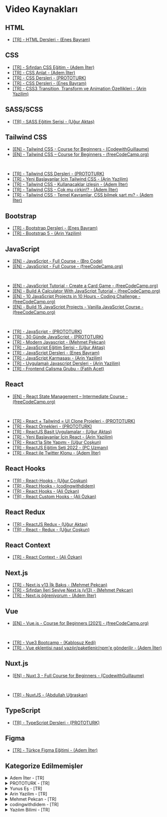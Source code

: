 # Video Kaynakları

## HTML

- [[TR] - HTML Dersleri - (Enes Bayram)](https://www.youtube.com/watch?v=Y86zzWRle3g&list=PLURN6mxdcwL_dk2ftGRrvt4R2TqfIUysy)

## CSS

- [[TR] - Sıfırdan CSS Eğitim - (Adem İlter)](https://www.youtube.com/playlist?list=PLadt0EaV4m3BX9JaZbKS9B8076bruv93Y)
- [[TR] - CSS Anlat - (Adem İlter)](https://www.youtube.com/playlist?list=PLadt0EaV4m3CV5URFStcmOMMP-G9Bf8LG)
- [[TR] - CSS Dersleri - (PROTOTURK)](https://www.youtube.com/playlist?list=PLfAfrKyDRWrFYc77WNfwQpS9-DBBdir_I)
- [[TR] - CSS Dersleri - (Enes Bayram)](https://www.youtube.com/watch?v=TjcMDa4Bnu4&list=PLURN6mxdcwL_QVUfw37hf-PfVXnVwlRRq)
- [[TR] - CSS3 Transition, Transform ve Animation Özellikleri - (Arin Yazilim)](https://www.youtube.com/playlist?list=PL-Hkw4CrSVq-aV5Ufbz2uqNn0dexuIDtZ)

## SASS/SCSS

- [[TR] - SASS Eğitim Serisi - (Uğur Aktaş)](https://www.youtube.com/playlist?list=PLsGvMLC84GeTVDGO4xNQg5ONebjQTRtiL)

## Tailwind CSS

- [[EN] - Tailwind CSS - Course for Beginners - (CodewithGuillaume)](https://www.youtube.com/watch?v=nL7LE4KJDoE)
- [[EN] - Tailwind CSS – Course for Beginners - (freeCodeCamp.org)](https://www.youtube.com/watch?v=ft30zcMlFao)

<br>

- [[TR] - Tailwind CSS Dersleri - (PROTOTURK)](https://www.youtube.com/playlist?list=PLfAfrKyDRWrH4XrypjsFVxrRKkcKb_4Tn)
- [[TR] - Yeni Başlayanlar İçin Tailwind CSS - (Arin Yazilim)](https://www.youtube.com/playlist?list=PL-Hkw4CrSVq-Oc898YeSkcHTAAS2K2S3f)
- [[TR] - Tailwind CSS - Kullanacaklar izlesin - (Adem İlter)](https://www.youtube.com/watch?v=t0yUMe203gQ)
- [[TR] - Tailwind CSS - Çok mu çirkin!? - (Adem İlter)](https://www.youtube.com/watch?v=YILRsDge4DU)
- [[TR] - Tailwind CSS - Temel Kavramlar, CSS bilmek şart mı? - (Adem İlter)](https://www.youtube.com/watch?v=zaayoppi8mo)

## Bootstrap

- [[TR] - Bootstrap Dersleri - (Enes Bayram)](https://www.youtube.com/watch?v=8QP-8NPpSq0&list=PLURN6mxdcwL_sM23fQLdwvzC9Qh0N5RPI)
- [[TR] - Bootstrap 5 - (Arin Yazilim)](https://www.youtube.com/playlist?list=PL-Hkw4CrSVq9G3bik1W-RpPTyZ1JIkayG)

## JavaScript

- [[EN] - JavaScript - Full Course - (Bro Code)](https://www.youtube.com/watch?v=8dWL3wF_OMw)
- [[EN] - JavaScript - Full Course - (freeCodeCamp.org)](https://www.youtube.com/watch?v=jS4aFq5-91M&t=10s)

<br>

- [[EN] - JavaScript Tutorial - Create a Card Game - (freeCodeCamp.org)](https://www.youtube.com/watch?v=Bj6lC93JMi0)
- [[EN] - Build A Calculator With JavaScript Tutorial - (freeCodeCamp.org)](https://www.youtube.com/watch?v=j59qQ7YWLxw)
- [[EN] - 10 JavaScript Projects in 10 Hours - Coding Challenge - (freeCodeCamp.org)](https://www.youtube.com/watch?v=dtKciwk_si4)
- [[EN] - Build 15 JavaScript Projects - Vanilla JavaScript Course - (freeCodeCamp.org)](https://www.youtube.com/watch?v=3PHXvlpOkf4)

<br>

- [[TR] - JavaScript - (PROTOTURK)](https://www.youtube.com/playlist?list=PLfAfrKyDRWrEPrXqp-RA4xG5QWojNip9a)
- [[TR] - 30 Günde JavaScript - (PROTOTURK)](https://www.youtube.com/playlist?list=PLfAfrKyDRWrGIER-yXLliD_47T_5FY8Qd)
- [[TR] - Modern Javascript - (Mehmet Pekcan)](https://www.youtube.com/playlist?list=PLf3cxVeAm439cpgIzbcnpbvFkLNw7KYxW)
- [[TR] - JavaScript Eğitim Serisi - (Uğur Aktaş)](https://www.youtube.com/playlist?list=PLsGvMLC84GeRHoNOeRkzSL8-V4rdZUBBb)
- [[TR] - JavaScript Dersleri - (Enes Bayram)](https://www.youtube.com/watch?v=mcwBvvThO40&list=PLURN6mxdcwL86Q8tCF1Ef6G6rN2jAg5Ht)
- [[TR] - JavaScript Karmaşası - (Arin Yazilim)](https://www.youtube.com/playlist?list=PL-Hkw4CrSVq-lamHDwl1J1oI4nwCYYW30)
- [[TR] - Uygulamalı Javascript Dersleri - (Arin Yazilim)](https://www.youtube.com/playlist?list=PL-Hkw4CrSVq_NyzNPVyyg-KIyhlfXsTlD)
- [[TR] - Frontend Calisma Grubu - (Fatih Acet)](https://www.youtube.com/playlist?list=PLa3NvhdFWNirbT9Cn5kvadu6Jz_ZwiEBa)

## React

- [[EN] - React State Management – Intermediate Course - (freeCodeCamp.org)](https://www.youtube.com/watch?v=-bEzt5ISACA)

<br>

- [[TR] - React + Tailwind = UI Clone Projeleri - (PROTOTURK)](https://www.youtube.com/playlist?list=PLfAfrKyDRWrE4Xl7eWBFdC92pOwywbb3e)
- [[TR] - React Örnekleri - (PROTOTURK)](https://www.youtube.com/playlist?list=PLfAfrKyDRWrEkpnC6STed0iVBBZzw5mGj)
- [[TR] - ReactJS Basit Uygulamalar - (Uğur Aktaş)](https://www.youtube.com/playlist?list=PLsGvMLC84GeQoPyjwEMpe9aZ9lZYgHe7D)
- [[TR] - Yeni Başlayanlar İçin React - (Arin Yazilim)](https://www.youtube.com/playlist?list=PL-Hkw4CrSVq_eyixSZ4sVI1x6d7akLpsy)
- [[TR] - React'la Site Yapımı - (Uğur Coşkun)](https://www.youtube.com/playlist?list=PLeS6o5hW3TG_S7QeCa9_vfq3HazLpo3eA)
- [[TR] - ReactJS Eğitim Seti 2022 - (PC Uzmanı)](https://www.youtube.com/playlist?list=PLwFzoBz-lBeszxZsvmcSMaWGC8oo15ev3)
- [[TR] - React ile Twitter Klonu - (Adem İlter)](https://www.youtube.com/playlist?list=PLadt0EaV4m3AOZPbybHx0h2aEmw5ibZGx)

## React Hooks

- [[TR] - React-Hooks - (Uğur Coşkun)](https://www.youtube.com/playlist?list=PLeS6o5hW3TG_uYZ2AKUn8GyP_piUxnfrG)
- [[TR] - React Hooks - (codingwithdidem)](https://www.youtube.com/playlist?list=PLDq0IUpYONvRVJbqIrPDmA7Q1P0sKaCrK)
- [[TR] - React Hooks - (Ali Özkan)](https://www.youtube.com/playlist?list=PLXRxVej0t57ZfVutPXqJRCp07CCcemCEf)
- [[TR] - React Custom Hooks - (Ali Özkan)](https://www.youtube.com/playlist?list=PLXRxVej0t57asfgMHpBJdGqKSe6o_PF_F)

## React Redux

- [[TR] - ReactJS Redux - (Uğur Aktaş)](https://www.youtube.com/playlist?list=PLsGvMLC84GeR5QXeMeVi_pBs1sd71zBV1)
- [[TR] - React - Redux - (Uğur Coşkun)](https://www.youtube.com/playlist?list=PLeS6o5hW3TG_sdFScVQ4a637sA-Bnk8J-)

## React Context

- [[TR] - React Context - (Ali Özkan)](https://www.youtube.com/playlist?list=PLXRxVej0t57bny6bAaemXBFuMfe-D9ELr)

## Next.js

- [[TR] - Next.js v13 İlk Bakış - (Mehmet Pekcan)](https://www.youtube.com/playlist?list=PLf3cxVeAm43_CqgxN7DSaksbNO81H6V1A)
- [[TR] - Sıfırdan İleri Seviye Next.js (v13) - (Mehmet Pekcan)](https://www.youtube.com/playlist?list=PLf3cxVeAm439RsaHrGACExl3o060pM7W2)
- [[TR] - Next.js öğreniyorum - (Adem İlter)](https://www.youtube.com/playlist?list=PLadt0EaV4m3BvU1uOVHLyxYL2qMQOkQ22)

## Vue

- [[EN] - Vue.js - Course for Beginners [2021] - (freeCodeCamp.org)](https://www.youtube.com/watch?v=FXpIoQ_rT_c)

<br>

- [[TR] - Vue3 Bootcamp - (Kablosuz Kedi)](https://www.youtube.com/playlist?list=PL_f2F0Oyaj48Y0Uv4BTlqzK7INi92D2wp)
- [[TR] - Vue eklentisi nasıl yazılır/paketlenir/npm'e gönderilir - (Adem İlter)](https://www.youtube.com/watch?v=fhu7pHj_Y3c&t=1s)

## Nuxt.js

- [[EN] - Nuxt 3 - Full Course for Beginners - (CodewithGuillaume)](https://www.youtube.com/watch?v=ww94Jvi8JJo)

<br>

- [[TR] - NuxtJS - (Abdullah Uğraşkan)](https://www.youtube.com/playlist?list=PLf-6qk7szL-KlV2rONxuytTWrgb66oMnt)

## TypeScript

- [[TR] - TypeScript Dersleri - (PROTOTURK)](https://www.youtube.com/playlist?list=PLfAfrKyDRWrHHC_routvb5WEviGZbJA0w)

## Figma

- [[TR] - Türkçe Figma Eğitimi - (Adem İlter)](https://www.youtube.com/playlist?list=PLadt0EaV4m3BvRYFQxa4w9BWKfrzqC_p6)

## Kategorize Edilmemişler

<details>
<summary>Adem İlter - [TR]</summary>

- [[TR] - İpuçları - (Adem İlter)](https://www.youtube.com/playlist?list=PLadt0EaV4m3AZKZlF-RTIC3v63TDDaksQ)
- [[TR] - HTML+CSS Öğreniyoruz (+ SASS/SCSS) - (Adem İlter)](https://www.youtube.com/playlist?list=PLadt0EaV4m3Ae9mBaQNylUKUaFK38F4EB)
- [[TR] - Kendi Web Sitemizi Yapalım - (Adem İlter)](https://www.youtube.com/playlist?list=PLadt0EaV4m3CegrrLThwhYrlcz5rGbI8B)
- [[TR] - Frontend Araçları - (Adem İlter)](https://www.youtube.com/playlist?list=PLadt0EaV4m3BfkGLKVFqt8_e_z5NZZdHx)
- [[TR] - Türkçe Sözlük Mobil Uygulaması - (Adem İlter)](https://www.youtube.com/playlist?list=PLadt0EaV4m3CWiofBOml0r95OmhiM6I6v)

</details>

<details>
<summary>PROTOTURK - [TR]</summary>

- [[TR] - Front-end Alıştırmaları](https://www.youtube.com/playlist?list=PLfAfrKyDRWrFg0byGVf_uJxyPPumWDSRA)

</details>

<details>
<summary>Yunus Eş - [TR]</summary>

- [[TR] - Zero to Hero - FrontEnd Developer](https://www.youtube.com/playlist?list=PLYE3jV7UyBBeGeJlQuZWWoC7PL8zyI9OP)
- [[TR] - Herkes İçin Programlama](https://www.youtube.com/playlist?list=PLYE3jV7UyBBdmJA6kFafcXsdMnGETPPB0)

</details>

<details>
<summary>Arin Yazilim - [TR]</summary>

- [[TR] - İleri HTML - CSS - SASS Dersleri - (Arin Yazilim)](https://www.youtube.com/playlist?list=PL-Hkw4CrSVq-vDG20Xer4R2vW5AX602wI)
- [[TR] - Yeni Başlayanlar İçin Context API - Hooks - (Arin Yazilim)](https://www.youtube.com/playlist?list=PL-Hkw4CrSVq_mu7YEyg91-qTCR6YXeOrd)

</details>

<details>
<summary>Mehmet Pekcan - [TR]</summary>

- [[TR] - Örneklerle Frontend - HTML, CSS, JS - (Mehmet Pekcan)](https://www.youtube.com/playlist?list=PLf3cxVeAm43_X_RVm-N-vUR5D6-kLIhw4)
- [[TR] - Örneklerle Frontend - React.js - (Mehmet Pekcan)](https://www.youtube.com/playlist?list=PLf3cxVeAm439TlhqEigWZ4jF5M9_TayYe)

</details>

<details>
<summary>codingwithdidem - [TR]</summary>

- [[TR] - React Testing Library & Jest - (codingwithdidem)](https://www.youtube.com/playlist?list=PLDq0IUpYONvR4YnTlGpVnEdEdXnWERDpq)
- [[TR] - Twitter Klonu Yapıyoruz (Tailwindcss & ReactJS & Firebase Firestore) - (codingwithdidem)](https://www.youtube.com/playlist?list=PLDq0IUpYONvTVIah8Ji48ZmAei5rSgPYJ)
- [[TR] - Chatify Chat Uygulaması - (Hooks, Redux, Firebase, Figma) - (codingwithdidem)](https://www.youtube.com/playlist?list=PLDq0IUpYONvS_oK6Q2m0hLfLoDzjvWxpz)

</details>

<details>
<summary>Yazılım Bilimi - [TR]</summary>

- [[TR] - HTML,CSS, Flexbox ve Bootstrap Dersleri](https://www.youtube.com/playlist?list=PLIHume2cwmHdvlKx7q1HTAar-Hm-4wwgu)

</details>
